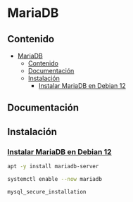 # MariaDB

## Contenido
- [MariaDB](#mariadb)
  - [Contenido](#contenido)
  - [Documentación](#documentación)
  - [Instalación](#instalación)
    - [Instalar MariaDB en Debian 12](#instalar-mariadb-en-debian-12)

## Documentación

## Instalación

### [Instalar MariaDB en Debian 12](https://voidnull.es/instalar-mariadb-en-debian-12/)
```sh
apt -y install mariadb-server

systemctl enable --now mariadb

mysql_secure_installation
```
